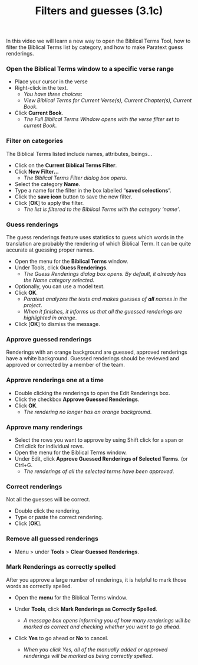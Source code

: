 ﻿---
title: Filters and guesses (3.1c)
---
In this video we will learn a new way to open the Biblical Terms Tool, how to filter the Biblical Terms list by category, and how to make Paratext guess renderings.

### Open the Biblical Terms window to a specific verse range

-  Place your cursor in the verse
-  Right-click in the text.
    -  *You have three choices*:
    -  *View Biblical Terms for Current Verse(s), Current Chapter(s), Current Book*.
-  Click **Current Book**.
    -  *The Full Biblical Terms Window opens with the verse filter set to current Book*.

### Filter on categories

The Biblical Terms listed include names, attributes, beings…

-  Click on the **Current Biblical Terms Filter**.
-  Click **New Filter…**  
    -  *The Biblical Terms Filter dialog box opens*.
-  Select the category **Name**.
-  Type a name for the filter in the box labelled “**saved selections**”.
-  Click the **save icon** button to save the new filter.
-  Click [**OK**] to apply the filter.  
    -  *The list is filtered to the Biblical Terms with the category ‘name’*.

### Guess renderings

The guess renderings feature uses statistics to guess which words in the translation are probably the rendering of which Biblical Term. It can be quite accurate at guessing proper names.

-  Open the menu for the **Biblical Terms** window.
-  Under Tools, click **Guess Renderings**.  
    -  *The Guess Renderings dialog box opens. By default, it already has the Name category selected*.
-  Optionally, you can use a model text.
-  Click **OK**.
    -  *Paratext analyzes the texts and makes guesses of **all** names in the project*.  
    -  *When it finishes, it informs us that all the guessed renderings are highlighted in orange*.
-  Click [**OK**] to dismiss the message.

### Approve guessed renderings

Renderings with an orange background are guessed, approved renderings have a white background. Guessed renderings should be reviewed and approved or corrected by a member of the team.

### Approve renderings one at a time

-  Double clicking the renderings to open the Edit Renderings box.
-  Click the checkbox **Approve Guessed Renderings**.
-  Click **OK**.
    -  *The rendering no longer has an orange background*.

### Approve many renderings

-  Select the rows you want to approve by using Shift click for a span or Ctrl click for individual rows.
-  Open the menu for the Biblical Terms window.
-  Under Edit, click **Approve Guessed Renderings of Selected Terms**. (or Ctrl+G.
    -  *The renderings of all the selected terms have been approved*.

### Correct renderings

Not all the guesses will be correct.

-  Double click the rendering.
-  Type or paste the correct rendering.
-  Click [**OK**].

### Remove all guessed renderings

-  Menu \> under **Tools** \> **Clear Guessed Renderings**.

### Mark Renderings as correctly spelled

After you approve a large number of renderings, it is helpful to mark those words as correctly spelled.

-  Open the **menu** for the Biblical Terms window.
-  Under **Tools**, click **Mark Renderings as Correctly Spelled**.
    -  *A message box opens informing you of how many renderings will be marked as correct and checking whether you want to go ahead*.

-  Click **Yes** to go ahead or **No** to cancel.
    -  *When you click Yes, all of the manually added or approved renderings will be marked as being correctly spelled*.
